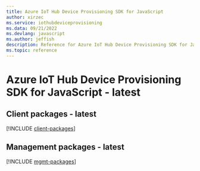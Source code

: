 ```yaml
---
title: Azure IoT Hub Device Provisioning SDK for JavaScript
author: xirzec
ms.service: iothubdeviceprovisioning
ms.data: 09/21/2022
ms.devlang: javascript
ms.author: jeffish
description: Reference for Azure IoT Hub Device Provisioning SDK for JavaScript
ms.topic: reference
---
```

# Azure IoT Hub Device Provisioning SDK for JavaScript - latest

## Client packages - latest
[!INCLUDE [client-packages](iot-hub-device-provisioning-client-index.md)]
## Management packages - latest
[!INCLUDE [mgmt-packages](iot-hub-device-provisioning-mgmt-index.md)]